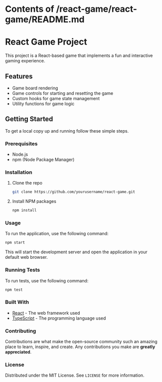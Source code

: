 # Contents of /react-game/react-game/README.md

# React Game Project

This project is a React-based game that implements a fun and interactive gaming experience. 

## Features

- Game board rendering
- Game controls for starting and resetting the game
- Custom hooks for game state management
- Utility functions for game logic

## Getting Started

To get a local copy up and running follow these simple steps.

### Prerequisites

- Node.js
- npm (Node Package Manager)

### Installation

1. Clone the repo
   ```bash
   git clone https://github.com/yourusername/react-game.git
   ```
2. Install NPM packages
   ```bash
   npm install
   ```

### Usage

To run the application, use the following command:

```bash
npm start
```

This will start the development server and open the application in your default web browser.

### Running Tests

To run tests, use the following command:

```bash
npm test
```

### Built With

- [React](https://reactjs.org/) - The web framework used
- [TypeScript](https://www.typescriptlang.org/) - The programming language used

### Contributing

Contributions are what make the open-source community such an amazing place to learn, inspire, and create. Any contributions you make are **greatly appreciated**.

### License

Distributed under the MIT License. See `LICENSE` for more information.